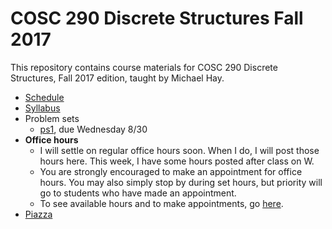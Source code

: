 # COSC 290 Discrete Structures Fall 2017

This repository contains course materials for COSC 290 Discrete Structures, Fall 2017 edition, taught by Michael Hay.

- [Schedule](schedule.md)
- [Syllabus](syllabus.pdf)
- Problem sets
    + [ps1](problemsets/ps1.pdf), due Wednesday 8/30
- **Office hours** 
    + I will settle on regular office hours soon.  When I do, I will post those hours here.  This week, I have some hours posted after class on W.
    + You are strongly encouraged to make an appointment for office hours.  You may also simply stop by during set hours, but priority will go to students who have made an appointment.
    + To see available hours and to make appointments, go [here](https://goo.gl/6STXDi).
- [Piazza](https://piazza.com/class/j6wy4c4b6j73om)
